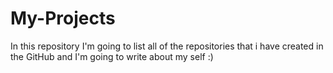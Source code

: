 # My-Projects
In this repository I'm going to list all of the repositories that i have created in the GitHub and I'm going to write about my self :)

